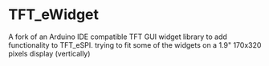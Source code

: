 # TFT_eWidget

A fork of an Arduino IDE compatible TFT GUI widget library to add functionality to TFT_eSPI.
trying to fit some of the widgets on a 1.9" 170x320 pixels display (vertically)
